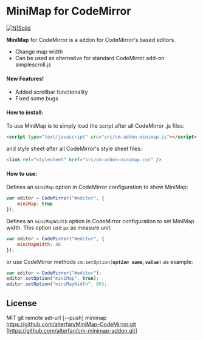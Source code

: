 # MiniMap for CodeMirror

[![N|Solid](https://badrams.ru/minimap/sreenshot.png)](https://nodesource.com/products/nsolid)

**MiniMap** for CodeMirror is a addon for CodeMirror's based editors.

-   Change map width
-   Can be used as alternative for standard CodeMirror add-on simplescroll.js

#### New Features!

-   Added scrollbar functionality
-   Fixed some bugs

#### How to install:

To use MiniMap is to simply load the script after all CodeMirror .js files:

```html
<script type="text/javascript" src="src/cm-addon-minimap.js"></script>
```

and style sheet after all CodeMirror's style sheet files:

```html
<link rel="stylesheet" href="src/cm-addon-minimap.css" />
```

#### How to use:

Defines an `miniMap` option in CodeMirror configuration to show MiniMap:

```javascript
var editor = CodeMirror("#editor", {
	miniMap: true
});
```

Defines an `miniMapWidth` option in CodeMirror configuration to set MiniMap width. This option use `px` as measure unit:

```javascript
var editor = CodeMirror("#editor", {
	miniMapWidth: 48
});
```

or use CodeMirror methods `cm.setOption(`**_`option name`_**`,`**_`value`_**`)` as example:

```javascript
var editor = CodeMirror("#editor");
editor.setOption("miniMap", true);
editor.setOption("miniMapWidth", 80);
```

## License

MIT
git remote set-url [--push] minimap https://github.com/alterfan/MiniMap-CodeMirror.git [https://github.com/alterfan/cm-minimap-addon.git]